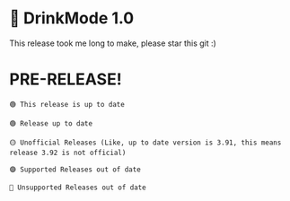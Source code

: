 # 🥛 DrinkMode 1.0

This release took me long to make, please star this git :)
# PRE-RELEASE!

`🟢 This release is up to date`

```
🟢 Release up to date
 
🟡 Unofficial Releases (Like, up to date version is 3.91, this means release 3.92 is not official)

🟣 Supported Releases out of date

🔴 Unsupported Releases out of date
```
